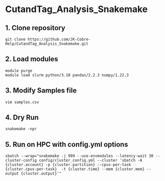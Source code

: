 # CutandTag_Analysis_Snakemake

## 1. Clone repository
```
git clone https://github.com/JK-Cobre-Help/CutandTag_Analysis_Snakemake.git
```
## 2. Load modules
```
module purge
module load slurm python/3.10 pandas/2.2.3 numpy/1.22.3
```
## 3. Modify Samples file
```
vim samples.csv
```
## 4. Dry Run
```
snakemake -npr
```
## 5. Run on HPC with config.yml options
```
sbatch --wrap="snakemake -j 999 --use-envmodules --latency-wait 30 --cluster-config config/cluster_config.yml --cluster 'sbatch -A {cluster.account} -p {cluster.partition} --cpus-per-task {cluster.cpus-per-task}  -t {cluster.time} --mem {cluster.mem} --output {cluster.output}'"
```
